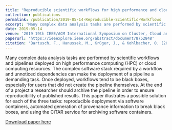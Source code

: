```yaml
---
title: "Reproducible scientific workflows for high performance and cloud computing"
collection: publications
permalink: /publication/2019-05-14-Reproducible-Scientific-Workflows
excerpt: 'Many complex data analysis tasks are performed by scientific workflows and pipelines deployed on high performance computing (HPC) or cloud computing resources. The complex software stack required by a workflow and unnoticed dependencies can make the deployment of a pipeline a demanding task. Once deployed, workflows tend to be black boxes, especially for users that did not create the pipeline themselves. At the end of a project a researcher should archive the pipeline in order to ensure reproducibility of published results. This paper illustrates a possible solution for each of the three tasks: reproducible deployment via software containers, automated generation of provenance information to break black boxes, and using the CiTAR service for archiving software containers.'
date: 2019-05-14
venue: '2019 19th IEEE/ACM International Symposium on Cluster, Cloud and Grid Computing (CCGRID)'
paperurl: 'https://ieeexplore.ieee.org/abstract/document/8752848'
citation: 'Bartusch, F., Hanussek, M., Krüger, J., & Kohlbacher, O. (2019, May). Reproducible scientific workflows for high performance and cloud computing. In 2019 19th IEEE/ACM International Symposium on Cluster, Cloud and Grid Computing (CCGRID) (pp. 161-164). IEEE.'
---
```

Many complex data analysis tasks are performed by scientific workflows and pipelines deployed on high performance computing (HPC) or cloud computing resources. The complex software stack required by a workflow and unnoticed dependencies can make the deployment of a pipeline a demanding task. Once deployed, workflows tend to be black boxes, especially for users that did not create the pipeline themselves. At the end of a project a researcher should archive the pipeline in order to ensure reproducibility of published results. This paper illustrates a possible solution for each of the three tasks: reproducible deployment via software containers, automated generation of provenance information to break black boxes, and using the CiTAR service for archiving software containers.

[Download paper here](https://ieeexplore.ieee.org/abstract/document/8752848)